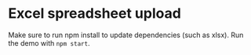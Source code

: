 # Excel spreadsheet upload
Make sure to run npm install to update dependencies (such as xlsx). Run the demo with `npm start`.
